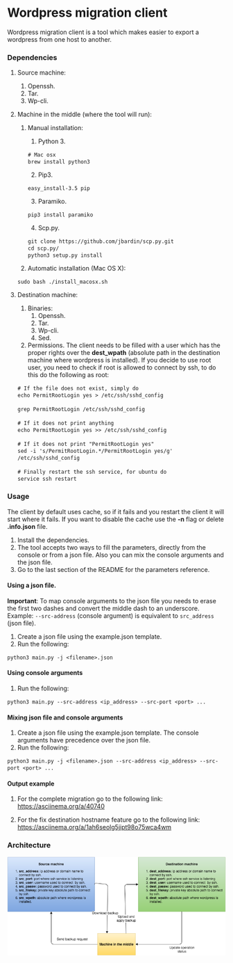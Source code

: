 Wordpress migration client
==========================
Wordpress migration client is a tool which makes easier to export a wordpress from one host to another.

### Dependencies
1. Source machine:
    1. Openssh.
    2. Tar.
    3. Wp-cli.

2. Machine in the middle (where the tool will run):
    1. Manual installation:
        1. Python 3.
        ```
        # Mac osx
        brew install python3
        ```
        2. Pip3.
        ```
        easy_install-3.5 pip
        ```
        3. Paramiko.
        ```
        pip3 install paramiko
        ```
        4. Scp.py.
        ```
        git clone https://github.com/jbardin/scp.py.git
        cd scp.py/
        python3 setup.py install
        ```

    2. Automatic installation (Mac OS X):
    ```
    sudo bash ./install_macosx.sh
    ```

3. Destination machine:
    1. Binaries:
        1. Openssh.
        2. Tar.
        3. Wp-cli.
        4. Sed.
    2. Permissions. The client needs to be filled with a user which has the proper rights over the **dest_wpath** (absolute path in the destination machine where wordpress is installed). If you decide to use root user, you need to check if root is allowed to connect by ssh, to do this do the following as root:
    ```
    # If the file does not exist, simply do
    echo PermitRootLogin yes > /etc/ssh/sshd_config

    grep PermitRootLogin /etc/ssh/sshd_config

    # If it does not print anything
    echo PermitRootLogin yes >> /etc/ssh/sshd_config

    # If it does not print "PermitRootLogin yes"
    sed -i 's/PermitRootLogin.*/PermitRootLogin yes/g' /etc/ssh/sshd_config

    # Finally restart the ssh service, for ubuntu do
    service ssh restart

    ```

### Usage
The client by default uses cache, so if it fails and you restart the client it will start where it fails. If you want to disable the cache use the **-n** flag or delete **.info.json** file.

1. Install the dependencies.
2. The tool accepts two ways to fill the parameters, directly from the console or from a json file. Also you can mix the console arguments and the json file.
3. Go to the last section of the README for the parameters reference.

#### Using a json file.
**Important**: To map console arguments to the json file you needs to erase the first two dashes and convert the middle dash to an underscore. Example: ```--src-address``` (console argument) is equivalent to ```src_address``` (json file).

1. Create a json file using the example.json template.
2. Run the following:
```
python3 main.py -j <filename>.json
```

#### Using console arguments
1. Run the following:
```
python3 main.py --src-address <ip_address> --src-port <port> ...
```

#### Mixing json file and console arguments
1. Create a json file using the example.json template. The console arguments have precedence over the json file.
2. Run the following:
```
python3 main.py -j <filename>.json --src-address <ip_address> --src-port <port> ...
```

#### Output example
1. For the complete migration go to the following link:  
https://asciinema.org/a/40740

2. For the fix destination hostname feature go to the following link:  
https://asciinema.org/a/1ah6seolg5jipt98o75wca4wm

### Architecture
![alt tag](https://raw.githubusercontent.com/wizeservices/wordpress-migration-cli/develop/docs/Architecture.png)
